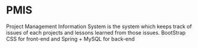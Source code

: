 PMIS
====

Project Management Information System is the system which keeps track of
issues of each projects and lessons learned from those issues. BootStrap
CSS for front-end and Spring + MySQL for back-end
